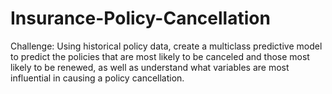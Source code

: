 # Insurance-Policy-Cancellation
Challenge: Using historical policy data, create a multiclass predictive model to predict the policies that are most likely to be canceled and those most likely to be renewed, as well as understand what variables are most influential in causing a policy cancellation. 

